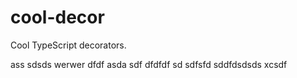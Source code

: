 # cool-decor
Cool TypeScript decorators.

ass
sdsds
werwer
dfdf
asda
sdf
dfdfdf
sd
sdfsfd
sddfdsdsds
xcsdf
